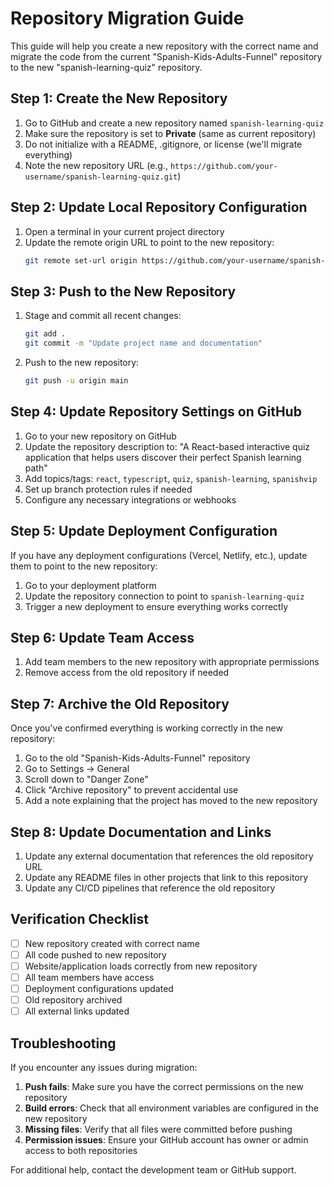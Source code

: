 # Repository Migration Guide

This guide will help you create a new repository with the correct name and migrate the code from the current "Spanish-Kids-Adults-Funnel" repository to the new "spanish-learning-quiz" repository.

## Step 1: Create the New Repository

1. Go to GitHub and create a new repository named `spanish-learning-quiz`
2. Make sure the repository is set to **Private** (same as current repository)
3. Do not initialize with a README, .gitignore, or license (we'll migrate everything)
4. Note the new repository URL (e.g., `https://github.com/your-username/spanish-learning-quiz.git`)

## Step 2: Update Local Repository Configuration

1. Open a terminal in your current project directory
2. Update the remote origin URL to point to the new repository:
   ```bash
   git remote set-url origin https://github.com/your-username/spanish-learning-quiz.git
   ```

## Step 3: Push to the New Repository

1. Stage and commit all recent changes:
   ```bash
   git add .
   git commit -m "Update project name and documentation"
   ```

2. Push to the new repository:
   ```bash
   git push -u origin main
   ```

## Step 4: Update Repository Settings on GitHub

1. Go to your new repository on GitHub
2. Update the repository description to: "A React-based interactive quiz application that helps users discover their perfect Spanish learning path"
3. Add topics/tags: `react`, `typescript`, `quiz`, `spanish-learning`, `spanishvip`
4. Set up branch protection rules if needed
5. Configure any necessary integrations or webhooks

## Step 5: Update Deployment Configuration

If you have any deployment configurations (Vercel, Netlify, etc.), update them to point to the new repository:

1. Go to your deployment platform
2. Update the repository connection to point to `spanish-learning-quiz`
3. Trigger a new deployment to ensure everything works correctly

## Step 6: Update Team Access

1. Add team members to the new repository with appropriate permissions
2. Remove access from the old repository if needed

## Step 7: Archive the Old Repository

Once you've confirmed everything is working correctly in the new repository:

1. Go to the old "Spanish-Kids-Adults-Funnel" repository
2. Go to Settings → General
3. Scroll down to "Danger Zone"
4. Click "Archive repository" to prevent accidental use
5. Add a note explaining that the project has moved to the new repository

## Step 8: Update Documentation and Links

1. Update any external documentation that references the old repository URL
2. Update any README files in other projects that link to this repository
3. Update any CI/CD pipelines that reference the old repository

## Verification Checklist

- [ ] New repository created with correct name
- [ ] All code pushed to new repository
- [ ] Website/application loads correctly from new repository
- [ ] All team members have access
- [ ] Deployment configurations updated
- [ ] Old repository archived
- [ ] All external links updated

## Troubleshooting

If you encounter any issues during migration:

1. **Push fails**: Make sure you have the correct permissions on the new repository
2. **Build errors**: Check that all environment variables are configured in the new repository
3. **Missing files**: Verify that all files were committed before pushing
4. **Permission issues**: Ensure your GitHub account has owner or admin access to both repositories

For additional help, contact the development team or GitHub support.